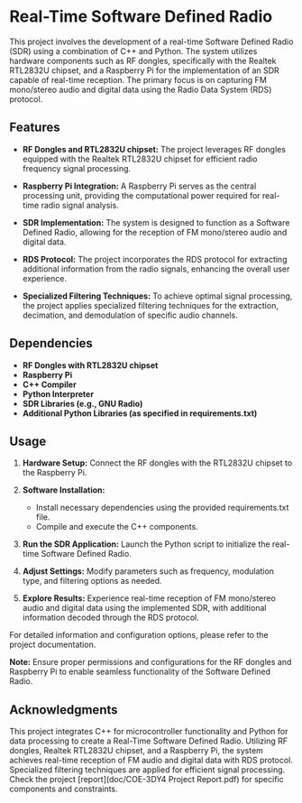 # Real-Time Software Defined Radio

This project involves the development of a real-time Software Defined Radio (SDR) using a combination of C++ and Python. The system utilizes hardware components such as RF dongles, specifically with the Realtek RTL2832U chipset, and a Raspberry Pi for the implementation of an SDR capable of real-time reception. The primary focus is on capturing FM mono/stereo audio and digital data using the Radio Data System (RDS) protocol.

## Features
- **RF Dongles and RTL2832U chipset:** The project leverages RF dongles equipped with the Realtek RTL2832U chipset for efficient radio frequency signal processing.

- **Raspberry Pi Integration:** A Raspberry Pi serves as the central processing unit, providing the computational power required for real-time radio signal analysis.

- **SDR Implementation:** The system is designed to function as a Software Defined Radio, allowing for the reception of FM mono/stereo audio and digital data.

- **RDS Protocol:** The project incorporates the RDS protocol for extracting additional information from the radio signals, enhancing the overall user experience.

- **Specialized Filtering Techniques:** To achieve optimal signal processing, the project applies specialized filtering techniques for the extraction, decimation, and demodulation of specific audio channels.

## Dependencies
- **RF Dongles with RTL2832U chipset**
- **Raspberry Pi**
- **C++ Compiler**
- **Python Interpreter**
- **SDR Libraries (e.g., GNU Radio)**
- **Additional Python Libraries (as specified in requirements.txt)**

## Usage
1. **Hardware Setup:** Connect the RF dongles with the RTL2832U chipset to the Raspberry Pi.

2. **Software Installation:**
   - Install necessary dependencies using the provided requirements.txt file.
   - Compile and execute the C++ components.

3. **Run the SDR Application:** Launch the Python script to initialize the real-time Software Defined Radio.

4. **Adjust Settings:** Modify parameters such as frequency, modulation type, and filtering options as needed.

5. **Explore Results:** Experience real-time reception of FM mono/stereo audio and digital data using the implemented SDR, with additional information decoded through the RDS protocol.

For detailed information and configuration options, please refer to the project documentation.

**Note:** Ensure proper permissions and configurations for the RF dongles and Raspberry Pi to enable seamless functionality of the Software Defined Radio.

## Acknowledgments

This project integrates C++ for microcontroller functionality and Python for data processing to create a Real-Time Software Defined Radio. Utilizing RF dongles, Realtek RTL2832U chipset, and a Raspberry Pi, the system achieves real-time reception of FM audio and digital data with RDS protocol. Specialized filtering techniques are applied for efficient signal processing. Check the project [report](doc/COE-3DY4 Project Report.pdf) for specific components and constraints.

